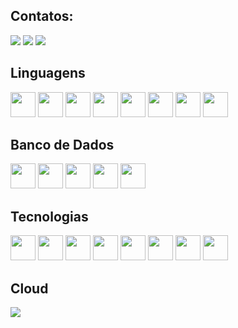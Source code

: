 ## Contatos:

<div>
<a href="https://instagram.com/xleomarinelli" target="_blank"><img src="https://img.shields.io/badge/-Instagram-%23E4405F?style=for-the-badge&logo=instagram&logoColor=white" target="_blank"></a>
<a href = "mailto:leonardomarinelli01@gmail.com"><img src="https://img.shields.io/badge/Gmail-D14836?style=for-the-badge&logo=gmail&logoColor=white" target="_blank"></a>
<a href="https://www.linkedin.com/in/leomarinelli" target="_blank"><img src="https://img.shields.io/badge/-LinkedIn-%230077B5?style=for-the-badge&logo=linkedin&logoColor=white" target="_blank"></a>   
</div>

## Linguagens
<div>
<img src="https://img.shields.io/badge/Java-%23ED8B00.svg??style=for-the-badge&logo=openjdk&logoColor=white" width="40" height="40"/>
<img src="https://img.shields.io/badge/C%23-239120?style=for-the-badge&logo=csharp&logoColor=white" width="40" height="40"/>
<img src="https://img.shields.io/badge/Python-FFD43B?style=for-the-badge&logo=python&logoColor=blue" width="40" height="40"/>
<img src="https://img.shields.io/badge/Kotlin-B125EA&style=for-the-badge&logo=kotlin&logoColor=white" width="40" height="40"/>
<img src="https://img.shields.io/badge/HTML5-E34F26?style=for-the-badge&logo=html5&logoColor=white" width="40" height="40"/>
<img src="https://img.shields.io/badge/CSS3-1572B6?style=for-the-badge&logo=css3&logoColor=white" width="40" height="40"/>
<img src="https://img.shields.io/badge/%3C/%3E%20htmx-3D72D7?style=for-the-badge&logo=mysl&logoColor=white" width="40" height="40"/>
<img src="https://img.shields.io/badge/JavaScript-323330?style=for-the-badge&logo=javascript&logoColor=F7DF1E" width="40" height="40"/>
</div>
 
## Banco de Dados
<div> 
<img src="https://img.shields.io/badge/MySQL-005C84?style=for-the-badge&logo=mysql&logoColor=white" width="40" height="40"/>
<img src="https://img.shields.io/badge/Microsoft%20SQL%20Server-CC2927?style=for-the-badge&logo=microsoft%20sql%20server&logoColor=white" width="40" height="40"/>
<img src="https://img.shields.io/badge/MongoDB-4EA94B?style=for-the-badge&logo=mongodb&logoColor=white" width="40" height="40"/>
<img src="https://img.shields.io/badge/Oracle-F80000?style=for-the-badge&logo=Oracle&logoColor=white" width="40" height="40"/>
<img src="https://img.shields.io/badge/PostgreSQL-316192?style=for-the-badge&logo=postgresql&logoColor=white" width="40" height="40"/>
</div>

## Tecnologias
<div> 
<img src="https://img.shields.io/badge/.NET-512BD4?style=for-the-badge&logo=dotnet&logoColor=whit" width="40" height="40"/>
<img src="https://img.shields.io/badge/Spring-6DB33F?style=for-the-badge&logo=spring&logoColor=white" width="40" height="40"/>
<img src="https://img.shields.io/badge/Spring_Boot-F2F4F9?style=for-the-badge&logo=spring-boot" width="40" height="40"/>
<img src="https://img.shields.io/badge/Apache_Kafka-231F20?style=for-the-badge&logo=apache-kafka&logoColor=white" width="40" height="40"/>
<img src="https://img.shields.io/badge/apache_maven-C71A36?style=for-the-badge&logo=apachemaven&logoColor=white" width="40" height="40"/>
<img src="https://img.shields.io/badge/Docker-2CA5E0?style=for-the-badge&logo=docker&logoColor=white" width="40" height="40"/>
<img src="https://img.shields.io/badge/PowerBI-F2C811?style=for-the-badge&logo=Power%20BI&logoColor=white" width="40" height="40"/>
<img src="https://img.shields.io/badge/Selenium-43B02A?style=for-the-badge&logo=Selenium&logoColor=white" width="40" height="40"/>
</div>

## Cloud
<div> 
<img src="https://img.shields.io/badge/Google_Cloud-4285F4?style=for-the-badge&logo=google-cloud&logoColor=white"/>
</div>
